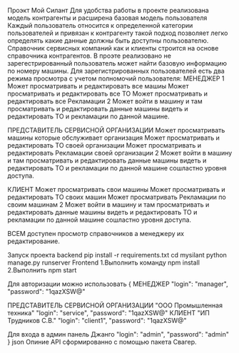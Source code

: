 Проэкт Мой Силант 
Для удобства работы в проекте реализована модель контрагенты и расширена базовая модель пользователя
Каждый пользователь относится к определенной категории пользователей и привязан к контрагенту такой подход позволяет легко определять какие данные должны быть доступны пользователю.
Справочник сервисных компаний как и клиенты строится на основе справочника контрагентов.
В проэте реализовано не зарегестрированный пользователь может найти базовую информацию по номеру машины.
Для зарегистрированных пользователей есть два режима просмотра с учетом полномочий пользователя:
МЕНЕДЖЕР
1
 Может просматривать и редактировать все машиы
 Может просматривать и редактировать  все ТО
 Может просматривать и редактировать  все Рекламации
2
Может войти в машину и там просматривать и редактировать данные машины видеть и редактировать ТО и рекламации по данной машине.

ПРЕДСТАВИТЕЛЬ СЕРВИСНОЙ ОРГАНИЗАЦИИ
 Может просматривать машины которые обслуживает организация
 Может просматривать и редактировать   ТО своей организации
 Может просматривать и редактировать   Рекламации своей организации
2
Может войти в машину и там просматривать и редактировать данные машины видеть и редактировать ТО и рекламации по данной машине сошластно уровня доступа.

 КЛИЕНТ 
 Может просматривать свои машины 
 Может просматривать и редактировать   ТО своих машин
 Может просматривать    Рекламации по своим машинам
2
Может войти в машину и там просматривать и редактировать данные машины видеть и редактировать ТО и рекламации по данной машине сошластно уровня доступа.

ВСЕМ доступен просмотр справочников а менеджеру их редактирование.


Запуск проекта
backend
pip install -r requirements.txt
cd mysilant
python manage.py runserver
Frontend
1.Выполнить команду npm install 
2.Выполнить npm start

Для авторизации можно использовать 
{
  МЕНЕДЖЕР
  "login": "manager",
  "password": "1qazXSW@"

  ПРЕДСТАВИТЕЛЬ СЕРВИСНОЙ ОРГАНИЗАЦИИ
  "ООО Промышленная техника"
   "login": "service",
  "password": "1qazXSW@"
  КЛИЕНТ 
  "ИП Трудников С.В."
   "login": "client1",
  "password": "1qazXSW@"

  Для входа в админ панель Джанго
   "login": "admin",
  "password": "admin"
}
json Опиние API сформированно с помощью пакета Свагер.


